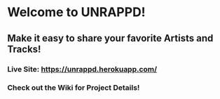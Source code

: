 # Welcome to UNRAPPD!
## Make it easy to share your favorite Artists and Tracks!
### Live Site: https://unrappd.herokuapp.com/
### Check out the Wiki for Project Details!
